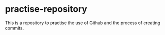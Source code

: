 # practise-repository
This is a repository to practise the use of Github and the process of creating commits.

